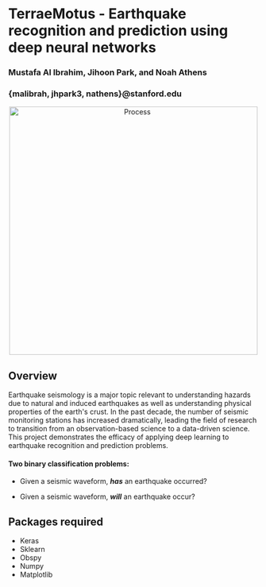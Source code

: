 TerraeMotus - Earthquake recognition and prediction using deep neural networks
=====

### Mustafa Al Ibrahim, Jihoon Park, and Noah Athens
### {malibrah, jhpark3, nathens}@stanford.edu

<div align="center">
    <img width=500 src="https://github.com/MosGeo/TerraeMotus/blob/master/Figures/SeismicWaveformExample.PNG" alt="Process" title="Seismic waveform example"</img>
</div>


## Overview

Earthquake seismology is a major topic relevant to understanding hazards due to natural and induced earthquakes as well as understanding physical properties of the earth's crust. In the past decade, the number of seismic monitoring stations has increased dramatically, leading the field of research to transition from an observation-based science to a data-driven science. This project demonstrates the efficacy of applying deep learning to earthquake recognition and prediction problems. 

#### Two binary classification problems:
* Given a seismic waveform, ***has*** an earthquake occurred?

* Given a seismic waveform, ***will*** an earthquake occur?

## Packages required

- Keras
- Sklearn
- Obspy
- Numpy
- Matplotlib
